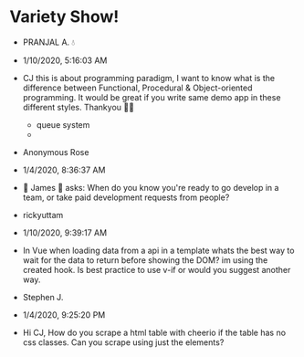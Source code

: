 # Variety Show!

* PRANJAL A. 💧 
* 1/10/2020, 5:16:03 AM
* CJ this is about programming paradigm, I want to know what is the difference between Functional, Procedural & Object-oriented programming. It would be great if you write same demo app in these different styles. Thankyou 🐱‍🏍
    * queue system
    *

* Anonymous Rose
* 1/4/2020, 8:36:37 AM
* 🌹 James 🌹 asks: When do you know you're ready to go develop in a team, or take paid development requests from people? 


* rickyuttam
* 1/10/2020, 9:39:17 AM
* In Vue when loading data from a api in a template whats the best way to wait for the data to return before showing the DOM? im using the created hook. Is best practice to use v-if or would you suggest another way.

* Stephen J.
* 1/4/2020, 9:25:20 PM
* Hi CJ, How do you scrape a html table with cheerio if the table has no css classes. Can you scrape using just the <tbody><th><tr><td> elements?